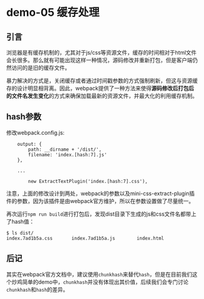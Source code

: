 # demo-05 缓存处理

## 引言

浏览器是有缓存机制的，尤其对于js/css等资源文件，缓存的时间相对于html文件会长很多。那么就有可能出现这样一种情况，源码修改并重新打包，但是客户端仍然访问的是旧的缓存文件。

暴力解决的方式是，关闭缓存或者通过时间戳参数的方式强制刷新，但这与资源缓存的设计明显相背离。因此，webpack提供了一种方法来使得**源码修改后打包后的文件名发生变化**的方式来确保加载最新的资源文件，并最大化的利用缓存机制。

## hash参数

修改webpack.config.js:

```
    output: {
        path: __dirname + '/dist/',
        filename: 'index.[hash:7].js'
    },

    ...

        new ExtractTextPlugin('index.[hash:7].css'),
```

注意，上面的修改设计到两处，webpack的参数以及mini-css-extract-plugin插件的参数，因为该插件是由webpack官方维护，所以在参数设置做了尽量统一。

再次运行`npm run build`进行打包后，发现dist目录下生成的js和css文件名都带上了hash值：

```
$ ls dist/
index.7ad1b5a.css       index.7ad1b5a.js        index.html
```

## 后记

其实在webpack官方文档中，建议使用`chunkhash`来替代`hash`，但是在目前我们这个炒鸡简单的demo中，`chunkhash`并没有体现出其价值，后续我们会专门讨论`chunkhash`和`hash`的差异。
